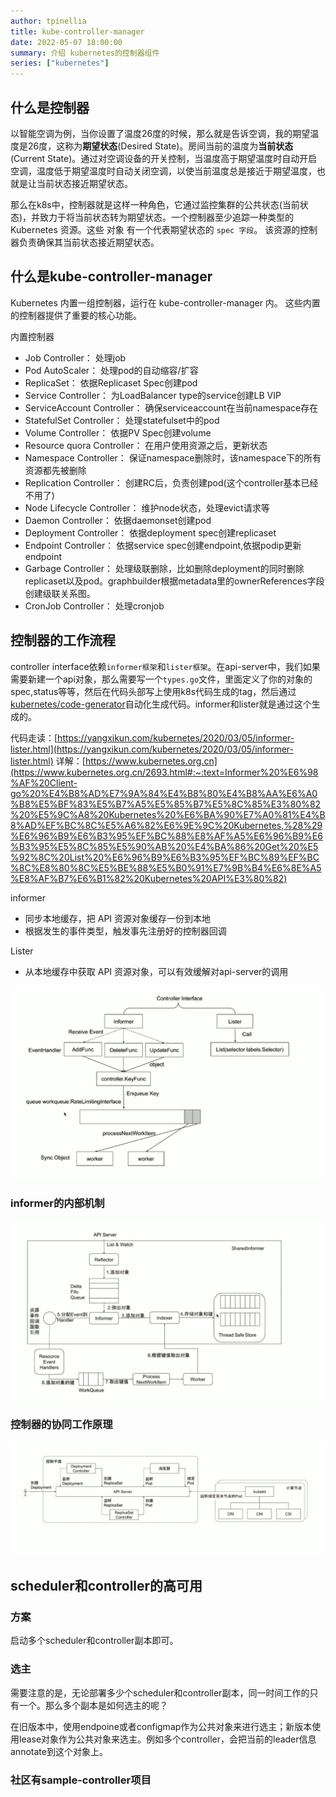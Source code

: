 ```yaml
---
author: tpinellia
title: kube-controller-manager
date: 2022-05-07 18:00:00
summary: 介绍 kubernetes的控制器组件
series: ["kubernetes"]
---
```


## 什么是控制器

以智能空调为例，当你设置了温度26度的时候，那么就是告诉空调，我的期望温度是26度，这称为**期望状态**(Desired State)。房间当前的温度为**当前状态**(Current State)。通过对空调设备的开关控制，当温度高于期望温度时自动开启空调，温度低于期望温度时自动关闭空调，以使当前温度总是接近于期望温度，也就是让当前状态接近期望状态。

那么在k8s中，控制器就是这样一种角色，它通过监控集群的公共状态(当前状态)，并致力于将当前状态转为期望状态。一个控制器至少追踪一种类型的 Kubernetes 资源。这些 对象 有一个代表期望状态的 `spec 字段`。 该资源的控制器负责确保其当前状态接近期望状态。

## 什么是kube-controller-manager

Kubernetes 内置一组控制器，运行在 kube-controller-manager 内。 这些内置的控制器提供了重要的核心功能。

内置控制器

- Job Controller： 处理job
- Pod AutoScaler： 处理pod的自动缩容/扩容
- ReplicaSet： 依据Replicaset Spec创建pod
- Service Controller： 为LoadBalancer type的service创建LB VIP
- ServiceAccount Controller： 确保serviceaccount在当前namespace存在
- StatefulSet Controller： 处理statefulset中的pod
- Volume Controller： 依据PV Spec创建volume
- Resource quora Controller： 在用户使用资源之后，更新状态
- Namespace Controller： 保证namespace删除时，该namespace下的所有资源都先被删除
- Replication Controller： 创建RC后，负责创建pod(这个controller基本已经不用了)
- Node Lifecycle Controller： 维护node状态，处理evict请求等
- Daemon Controller： 依据daemonset创建pod
- Deployment Controller： 依据deployment spec创建replicaset
- Endpoint Controller： 依据service spec创建endpoint,依据podip更新endpoint
- Garbage Controller： 处理级联删除，比如删除deployment的同时删除replicaset以及pod。graphbuilder根据metadata里的ownerReferences字段创建级联关系图。
- CronJob Controller： 处理cronjob

## 控制器的工作流程

controller interface依赖`informer框架`和`lister框架`。在api-server中，我们如果需要新建一个api对象，那么需要写一个`types.go`文件，里面定义了你的对象的spec,status等等，然后在代码头部写上使用k8s代码生成的tag，然后通过[kubernetes/code-generator](https://github.com/kubernetes/code-generator)自动化生成代码。informer和lister就是通过这个生成的。

代码走读：[https://yangxikun.com/kubernetes/2020/03/05/informer-lister.html](https://yangxikun.com/kubernetes/2020/03/05/informer-lister.html)
详解：[https://www.kubernetes.org.cn](https://www.kubernetes.org.cn/2693.html#:~:text=Informer%20%E6%98%AF%20Client-go%20%E4%B8%AD%E7%9A%84%E4%B8%80%E4%B8%AA%E6%A0%B8%E5%BF%83%E5%B7%A5%E5%85%B7%E5%8C%85%E3%80%82%20%E5%9C%A8%20Kubernetes%20%E6%BA%90%E7%A0%81%E4%B8%AD%EF%BC%8C%E5%A6%82%E6%9E%9C%20Kubernetes,%28%29%E6%96%B9%E6%B3%95%EF%BC%88%E8%AF%A5%E6%96%B9%E6%B3%95%E5%8C%85%E5%90%AB%20%E4%BA%86%20Get%20%E5%92%8C%20List%20%E6%96%B9%E6%B3%95%EF%BC%89%EF%BC%8C%E8%80%8C%E5%BE%88%E5%B0%91%E7%9B%B4%E6%8E%A5%E8%AF%B7%E6%B1%82%20Kubernetes%20API%E3%80%82)

informer

- 同步本地缓存，把 API 资源对象缓存一份到本地
- 根据发生的事件类型，触发事先注册好的控制器回调

Lister

- 从本地缓存中获取 API 资源对象，可以有效缓解对api-server的调用

![./images/2022-06-06_14-35.png](./images/2022-06-06_14-35.png "")

### informer的内部机制

![./images/2022-06-06_16-52.png](./images/2022-06-06_16-52.png "")

### 控制器的协同工作原理

![./images/2022-06-06_16-52_1.png](./images/2022-06-06_16-52_1.png "")

## scheduler和controller的高可用

### 方案

启动多个scheduler和controller副本即可。

### 选主

需要注意的是，无论部署多少个scheduler和controller副本，同一时间工作的只有一个。那么多个副本是如何选主的呢？

在旧版本中，使用endpoine或者configmap作为公共对象来进行选主；新版本使用lease对象作为公共对象来选主。例如多个controller，会把当前的leader信息annotate到这个对象上。

### 社区有sample-controller项目
